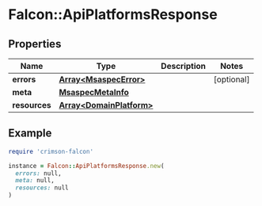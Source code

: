# Falcon::ApiPlatformsResponse

## Properties

| Name | Type | Description | Notes |
| ---- | ---- | ----------- | ----- |
| **errors** | [**Array&lt;MsaspecError&gt;**](MsaspecError.md) |  | [optional] |
| **meta** | [**MsaspecMetaInfo**](MsaspecMetaInfo.md) |  |  |
| **resources** | [**Array&lt;DomainPlatform&gt;**](DomainPlatform.md) |  |  |

## Example

```ruby
require 'crimson-falcon'

instance = Falcon::ApiPlatformsResponse.new(
  errors: null,
  meta: null,
  resources: null
)
```

